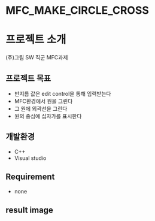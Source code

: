 # MFC_MAKE_CIRCLE_CROSS


# 프로젝트 소개
 (주)그림 SW 직군 MFC과제

## 프로젝트 목표
- 반지름 값은 edit control을 통해 입력받는다
- MFC환경에서 원을 그린다
- 그 원에 외곽선을 그린다
- 원의 중심에 십자가를 표시한다

## 개발환경
- C++
- Visual studio
## Requirement
- none


## result image

